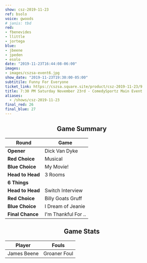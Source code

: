 ```yaml
---
show: csz-2019-11-23
ref: bsolo
voice: gwoods
# janis: tbd
red:
- fbenevides
- llittle
- jortega
blue:
- jbeene
- jpeden
- esolo
date: "2019-11-23T16:44:08-06:00"
images:
- images/cszsa-event6.jpg
show_date: "2019-11-23T19:30:00-05:00"
subtitile: Funny For Everyone
ticket_link: https://cszsa.square.site/product/csz-2019-11-23/9
title: 7:30 PM Saturday November 23rd - ComedySportz Main Event
aliases:
  - /shows/csz-2019-11-23
final_red: 26
final_blue: 27
---
```


<center>

## Game Summary

| **Round** | **Game** |
|--------------|------|
| **Opener**       |Dick Van Dyke|
| **Red Choice**   |Musical|
| **Blue Choice**  |My Movie!|
| **Head to Head** |3 Rooms|
| **6 Things**     | |
| **Head to Head** |Switch Interview|
| **Red Choice**   |Billy Goats Gruff|
| **Blue Choice**  |I Dream of Jeanie|
| **Final Chance** |I'm Thankful For ..|

## Game Stats

| **Player** | **Fouls** |
|--------|-------|
|James Beene|Groaner Foul|

</center>
